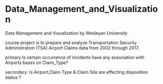 # Data_Management_and_Visualization
Data Management and Visualization by Wesleyan University

course project is to prepare and analyze Transportation Security Administration (TSA) Airport Claims data from 2002 through 2017.

primary 
Is certain occurrence of incidents have any association with Airports bases on Claim_Type?

secondary:
Is Airport,Claim Type & Claim Site are effecting disposition status ?


